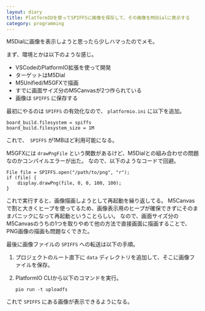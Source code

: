 ```yaml
---
layout: diary
title: PlatformIOを使ってSPIFFSに画像を保存して、その画像をM5Dialに表示する
category: programming
---
```


M5Dialに画像を表示しようと思ったら少しハマったのでメモ。

まず、環境とかは以下のような感じ。
* VSCodeのPlatformIO拡張を使って開発
* ターゲットはM5Dial
* M5Unified/M5GFXで描画
* すでに画面サイズ分のM5Canvasが2つ作られている
* 画像は `SPIFFS` に保存する

最初にやるのは `SPIFFS` の有効化なので、 `platformio.ini` に以下を追加。

```
board_build.filesystem = spiffs
board_build.filesystem_size = 1M
```

これで、　`SPIFFS` が1MBほど利用可能になる。

M5GFXには `drawPngFile` という関数があるけど、M5Dialとの組み合わせの問題なのかコンパイルエラーが出た。
なので、以下のようなコードで回避。

```
File file = SPIFFS.open("/path/to/png", "r");
if (file) {
    display.drawPng(file, 0, 0, 100, 100);
}
```

これで実行すると、画像描画しようとして再起動を繰り返してる。
M5Canvasで割と大きくヒープを使ってるため、画像表示用のヒープが確保できずにそのままパニックになって再起動ということらしい。
なので、画面サイズ分のM5Canvasのうちの1つを取りやめて他の方法で直接画面に描画することで、PNG画像の描画も問題なくできた。

最後に画像ファイルの `SPIFFS` への転送は以下の手順。

1. プロジェクトのルート直下に `data` ディレクトリを追加して、そこに画像ファイルを保存。
2. PlatformIO CLIから以下のコマンドを実行。
   
   ```
   pio run -t uploadfs
   ```

これで `SPIFFS` にある画像が表示できるようになる。